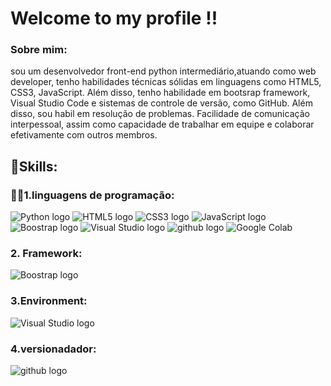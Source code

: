 # Welcome to my profile !!

### Sobre mim:

sou um desenvolvedor front-end python
intermediário,atuando como web developer, tenho
habilidades técnicas sólidas em linguagens como
HTML5, CSS3, JavaScript. Além disso, tenho
habilidade em bootsrap framework, Visual Studio Code
e sistemas de controle de versão, como
GitHub. Além disso, sou habil em resolução de 
problemas. Facilidade de comunicação
interpessoal, assim como capacidade de 
trabalhar em equipe e colaborar efetivamente
com outros membros.

## 🚀Skills:

### 👩‍💻1.linguagens de programação:

![Python logo](https://img.shields.io/badge/Python-FFD43B?style=for-the-badge&logo=python&logoColor=blue)
![HTML5 logo](https://img.shields.io/badge/HTML5-E34F26?style=for-the-badge&logo=html5&logoColor=white)
![CSS3 logo](https://img.shields.io/badge/CSS3-1572B6?style=for-the-badge&logo=css3&logoColor=white)
![JavaScript logo](https://img.shields.io/badge/JavaScript-323330?style=for-the-badge&logo=javascript&logoColor=F7DF1E)
![Boostrap logo](https://img.shields.io/badge/Bootstrap-563D7C?style=for-the-badge&logo=bootstrap&logoColor=white)
![Visual Studio logo](https://img.shields.io/badge/Visual_Studio_Code-0078D4?style=for-the-badge&logo=visual%20studio%20code&logoColor=white)
![github logo](https://img.shields.io/badge/GitHub-100000?style=for-the-badge&logo=github&logoColor=white)
![Google Colab](https://img.shields.io/badge/Colab-F9AB00?style=for-the-badge&logo=googlecolab&color=525252)

### 2. Framework:
![Boostrap logo](https://img.shields.io/badge/Bootstrap-563D7C?style=for-the-badge&logo=bootstrap&logoColor=white)

### 3.Environment:
![Visual Studio logo](https://img.shields.io/badge/Visual_Studio_Code-0078D4?style=for-the-badge&logo=visual%20studio%20code&logoColor=white)

### 4.versionadador:
![github logo](https://img.shields.io/badge/GitHub-100000?style=for-the-badge&logo=github&logoColor=white)